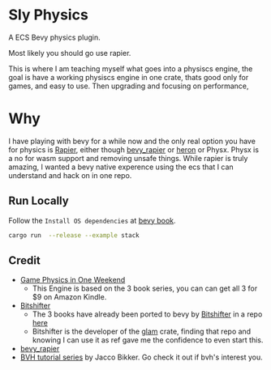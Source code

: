 
# Sly Physics

A ECS Bevy physics plugin.

Most likely you should go use rapier.

This is where I am teaching myself what goes into a physiscs engine, the goal is have a working physiscs engine in one crate, thats good only for games, and easy to use.  Then upgrading and focusing on performance, 

# Why

I have playing with bevy for a while now and the only real option you have for physics is [Rapier](https://github.com/dimforge/rapier), either though [bevy_rapier](https://github.com/dimforge/bevy_rapier) or [heron](https://github.com/jcornaz/heron) or Physx. Physx is a no for wasm support and removing unsafe things.  While rapier is truly amazing, I wanted a bevy native experence using the ecs that I can understand and hack on in one repo.

## Run Locally

Follow the `Install OS dependencies` at [bevy book](https://bevyengine.org/learn/book/getting-started/setup/).

```bash
cargo run  --release --example stack
```

## Credit

- [Game Physics in One Weekend](https://gamephysicsweekend.github.io/)
  - This Engine is based on the 3 book series, you can  can get all 3 for $9 on Amazon Kindle.
- [Bitshifter](https://github.com/bitshifter)
  - The 3 books have already been ported to bevy by [Bitshifter](https://github.com/bitshifter) in a repo [here](https://github.com/bitshifter/bevy-physics-weekend)
  - Bitshifter is the developer of the [glam](https://github.com/bitshifter/glam-rs) crate, finding that repo and knowing I can use it as ref gave me the confidence to even start this.
- [bevy_rapier](https://github.com/dimforge/bevy_rapier)
- [BVH tutorial series](https://jacco.ompf2.com/2022/04/13/how-to-build-a-bvh-part-1-basics/) by Jacco Bikker.   Go check it out if bvh's interest you. 